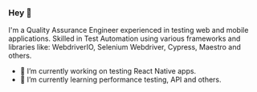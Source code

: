 ### Hey 👋


I'm a Quality Assurance Engineer experienced in testing web and mobile applications. 
Skilled in Test Automation using various frameworks and libraries like: WebdriverIO, Selenium Webdriver, Cypress, Maestro and others.

- 🔭 I’m currently working on testing React Native apps.
- 🌱 I’m currently learning performance testing, API and others.

